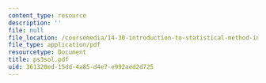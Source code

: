 ```yaml
---
content_type: resource
description: ''
file: null
file_location: /coursemedia/14-30-introduction-to-statistical-method-in-economics-spring-2006/361320ed15dd4a85d4e7e992aed2d725_ps3sol.pdf
file_type: application/pdf
resourcetype: Document
title: ps3sol.pdf
uid: 361320ed-15dd-4a85-d4e7-e992aed2d725
---
```

